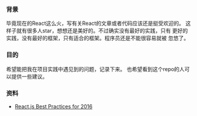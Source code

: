 ### 背景
毕竟现在的React这么火，写有关React的文章或者代码应该还是挺受欢迎的。
这样子就有很多人star，想想还是美好的。不过确实没有最好的实践，只有
更好的实践，没有最好的框架，只有适合的框架。程序员还是不能很容易就被
忽悠了。

### 目的
希望能把我在项目实践中遇见到的问题，记录下来。
也希望看到这个repo的人可以提供一些建议。


### 资料

* [React.js Best Practices for 2016](https://blog.risingstack.com/react-js-best-practices-for-2016/)
